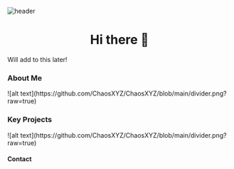 ![header](https://capsule-render.vercel.app/api?type=waving&color=gradient&customColorList=7)
<h1 align="center"> Hi there 👋 </h1>
Will add to this later!

<h3> About Me </h3>
![alt text](https://github.com/ChaosXYZ/ChaosXYZ/blob/main/divider.png?raw=true)
<h3> Key Projects </h3>
![alt text](https://github.com/ChaosXYZ/ChaosXYZ/blob/main/divider.png?raw=true)
<h4> Contact </h3>
<!--
**ChaosXYZ/ChaosXYZ** is a ✨ _special_ ✨ repository because its `README.md` (this file) appears on your GitHub profile.

Here are some ideas to get you started:

- 🔭 I’m currently working on ...
- 🌱 I’m currently learning ...
- 👯 I’m looking to collaborate on ...
- 🤔 I’m looking for help with ...
- 💬 Ask me about ...
- 📫 How to reach me: ...
- 😄 Pronouns: ...
- ⚡ Fun fact: ...
-->
